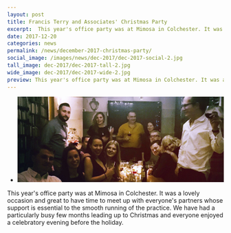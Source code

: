 ```yaml
---
layout: post
title: Francis Terry and Associates' Christmas Party
excerpt:  This year's office party was at Mimosa in Colchester. It was a lovely occasion and great to have time to meet up with everyone's partners whose support is essential to the smooth running of the practice.
date: 2017-12-20
categories: news
permalink: /news/december-2017-christmas-party/
social_image: /images/news/dec-2017/dec-2017-social-2.jpg
tall_image: dec-2017/dec-2017-tall-2.jpg
wide_image: dec-2017/dec-2017-wide-2.jpg
preview: This year's office party was at Mimosa in Colchester. It was a lovely occasion and great to have time to meet up with everyone's partners whose support is essential to the smooth running of the practice.
---
```

<ul class="list">
	<li class="full">
		<a class="fancybox" rel="group" href="/images/news/dec-2017/xmas-photo.jpg" title="{{ post.title }}">
			<img src="/images/news/dec-2017/thumbs/xmas-photo.jpg" alt="{{ post.title }}">
		</a>
	</li>
</ul>
<p>
	This year's office party was at Mimosa in Colchester. It was a lovely occasion and great to have time to meet up with everyone's partners whose support is essential to the smooth running of the practice. We have had a particularly busy few months leading up to Christmas and everyone enjoyed a celebratory evening before the holiday.
</p>
